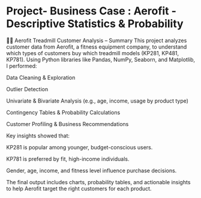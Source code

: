 # Project- Business Case : Aerofit - Descriptive Statistics & Probability
🏃‍♂️ Aerofit Treadmill Customer Analysis – Summary
This project analyzes customer data from Aerofit, a fitness equipment company, to understand which types of customers buy which treadmill models (KP281, KP481, KP781). Using Python libraries like Pandas, NumPy, Seaborn, and Matplotlib, I performed:

Data Cleaning & Exploration

Outlier Detection

Univariate & Bivariate Analysis (e.g., age, income, usage by product type)

Contingency Tables & Probability Calculations

Customer Profiling & Business Recommendations

Key insights showed that:

KP281 is popular among younger, budget-conscious users.

KP781 is preferred by fit, high-income individuals.

Gender, age, income, and fitness level influence purchase decisions.

The final output includes charts, probability tables, and actionable insights to help Aerofit target the right customers for each product.
